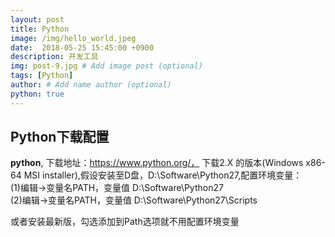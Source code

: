 ```yaml
---
layout: post
title: Python
image: /img/hello_world.jpeg
date:  2018-05-25 15:45:00 +0900  
description: 开发工具
img: post-9.jpg # Add image post (optional)
tags: [Python]
author: # Add name author (optional)
python: true
---
```

## Python下载配置 ##

**python**, 下载地址：https://www.python.org/， 下载2.X 的版本(Windows x86-64 MSI installer),假设安装至D盘，D:\Software\Python27,配置环境变量： <br>
(1)编辑->变量名PATH，变量值 D:\Software\Python27<br>
(2)编辑->变量名PATH，变量值 D:\Software\Python27\Scripts <br>

或者安装最新版，勾选添加到Path选项就不用配置环境变量